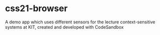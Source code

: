 # css21-browser
A demo app which uses different sensors for the lecture context-sensitive systems at KIT, created and developed with CodeSandbox
